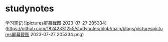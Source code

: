 # studynotes
学习笔记
![pictures屏幕截图 2023-07-27 205334](https://github.com/18242331255/studynotes/blob/main/blogs/picturespictures屏幕截图 2023-07-27 205334.png)